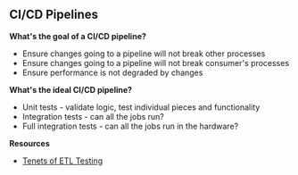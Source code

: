
## CI/CD Pipelines

**What's the goal of a CI/CD pipeline?**
- Ensure changes going to a pipeline will not break other processes
- Ensure changes going to a pipeline will not break consumer's processes
- Ensure performance is not degraded by changes

**What's the ideal CI/CD pipeline?**
- Unit tests - validate logic, test individual pieces and functionality
- Integration tests - can all the jobs run?
- Full integration tests - can all the jobs run in the hardware?

**Resources**
- [Tenets of ETL Testing](https://the.agilesql.club/2020/03/the-four-tenets-of-etl-testing/)